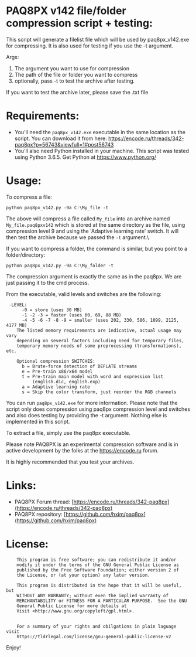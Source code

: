 # PAQ8PX v142 file/folder compression script + testing:

This script will generate a filelist file which will be used by paq8px_v142.exe for compressing. It is also used for testing if you use the -t argument.

Args:
1. The argument you want to use for compression
2. The path of the file or folder you want to compress
3. optionally, pass -t to test the archive after testing.

If you want to test the archive later, please save the .txt file

# Requirements:
* You'll need the `paq8px_v142.exe` executable in the same location as the script. You can download it from here: https://encode.ru/threads/342-paq8px?p=56743&viewfull=1#post56743
* You'll also need Python installed in your machine. This script was tested using Python 3.6.5. Get Python at https://www.python.org/

# Usage:

To compress a file:

```
python paq8px_v142.py -9a C:\My_file -t
```

The above will compress a file called `My_file` into an archive named `My_file.paq8pxv142` which is stored at the same directory as the file, using compression level 9 and using the 'Adaptive learning rate' switch. It will then test the archive because we passed the `-t` argument.\

If you want to compress a folder, the command is similar, but you point to a folder/directory:

```
python paq8px_v142.py -9a C:\My_folder -t
```

The compression argument is exactly the same as in the paq8px. We are just passing it to the cmd process.

From the executable, valid levels and switches are the following:

```
 -LEVEL:
      -0 = store (uses 30 MB)
      -1 -2 -3 = faster (uses 60, 69, 88 MB)
      -4 -5 -6 -7 -8 -9 = smaller (uses 202, 330, 586, 1099, 2125, 4177 MB)
    The listed memory requirements are indicative, actual usage may vary
    depending on several factors including need for temporary files,
    temporary memory needs of some preprocessing (transformations), etc.

    Optional compression SWITCHES:
      b = Brute-force detection of DEFLATE streams
      e = Pre-train x86/x64 model
      t = Pre-train main model with word and expression list
          (english.dic, english.exp)
      a = Adaptive learning rate
      s = Skip the color transform, just reorder the RGB channels
```

You can run `paq8px_v142.exe` for more information. Please note that the script only does compression using paq8px compression level and switches and also does testing by providing the -t argument. Nothing else is implemented in this script.

To extract a file, simply use the paq8px executable.

Please note PAQ8PX is an experimental compression software and is in active development by the folks at the https://encode.ru forum.

It is highly recommended that you test your archives.

# Links:
* PAQ8PX Forum thread: [https://encode.ru/threads/342-paq8px](https://encode.ru/threads/342-paq8px)
* PAQ8PX repository: [https://github.com/hxim/paq8px](https://github.com/hxim/paq8px)

# License:

```
    This program is free software; you can redistribute it and/or
    modify it under the terms of the GNU General Public License as
    published by the Free Software Foundation; either version 2 of
    the License, or (at your option) any later version.

    This program is distributed in the hope that it will be useful, but
    WITHOUT ANY WARRANTY; without even the implied warranty of
    MERCHANTABILITY or FITNESS FOR A PARTICULAR PURPOSE.  See the GNU
    General Public License for more details at
    Visit <http://www.gnu.org/copyleft/gpl.html>.


    For a summary of your rights and obilgations in plain laguage visit
    https://tldrlegal.com/license/gnu-general-public-license-v2
 ```

Enjoy!